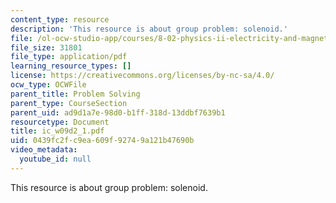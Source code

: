 ```yaml
---
content_type: resource
description: 'This resource is about group problem: solenoid.'
file: /ol-ocw-studio-app/courses/8-02-physics-ii-electricity-and-magnetism-spring-2007/0439fc2fc9ea609f92749a121b47690b_ic_w09d2_1.pdf
file_size: 31801
file_type: application/pdf
learning_resource_types: []
license: https://creativecommons.org/licenses/by-nc-sa/4.0/
ocw_type: OCWFile
parent_title: Problem Solving
parent_type: CourseSection
parent_uid: ad9d1a7e-98d0-b1ff-318d-13ddbf7639b1
resourcetype: Document
title: ic_w09d2_1.pdf
uid: 0439fc2f-c9ea-609f-9274-9a121b47690b
video_metadata:
  youtube_id: null
---
```

This resource is about group problem: solenoid.